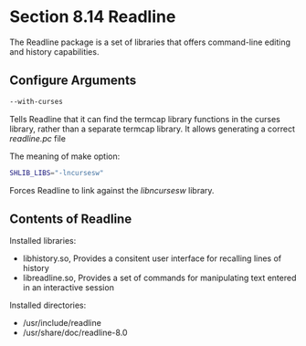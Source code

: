 # Section 8.14 Readline

The Readline package is a set of libraries that offers command-line editing and
history capabilities.

## Configure Arguments
```bash
--with-curses
```
Tells Readline that it can find the termcap library functions in the curses
library, rather than a separate termcap library. It allows generating a correct
*readline.pc* file

The meaning of make option:
```bash
SHLIB_LIBS="-lncursesw"
```
Forces Readline to link against the *libncursesw* library.

## Contents of Readline
Installed libraries:
* libhistory.so, Provides a consitent user interface for recalling lines of
  history
* libreadline.so, Provides a set of commands for manipulating text entered in an
  interactive session

Installed directories:
* /usr/include/readline
* /usr/share/doc/readline-8.0
